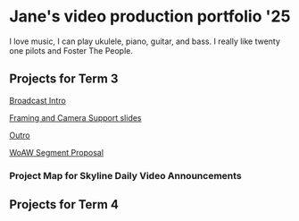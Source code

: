 # Jane's video production portfolio '25

I love music, I can play ukulele, piano, guitar, and bass. I really like twenty one pilots and Foster The People.

## Projects for Term 3
[Broadcast Intro](https://drive.google.com/file/d/1vh8IkchN3x-IS-ut_Tp9myK50mUWq-kw/view?usp=sharing)

[Framing and Camera Support slides](https://docs.google.com/presentation/d/1hSctHfIKUZ481wt1b0eCRjgHBNE50mVnSSczwsRAOZg/edit#slide=id.g32b26dc4ee8_11_4)

[Outro](https://drive.google.com/file/d/1XAn0xT6E7Po-HBM9qNAbNLu2peb0GlQL/view?usp=sharing)

[WoAW Segment Proposal](https://drive.google.com/file/d/1KIwsHzrS6mwsrw2Vr0rJuLAwzezE649O/view?usp=sharing)

### Project Map for Skyline Daily Video Announcements

## Projects for Term 4
